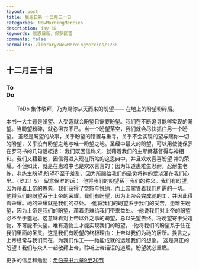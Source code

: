 ```yaml
---
layout: post
title: 晨恩日新 十二月三十日
categories: NewMorningMercies
description: day 30
keywords: 晨恩日新，保罗区普
comments: false
permalink: /library/NewMorningMercies/1230
---
```


## 十二月三十日

### To <br> Do

&emsp;&emsp;ToDo
集体敬拜，乃为赐你从天而来的盼望——
在地上的盼望粉碎后。
 
本书一大主题是盼望。人受造就会盼望且需要盼望。我们在不断追寻能够实现的盼望。当盼望粉碎，就必沮丧不已。当一个盼望落空，我们就会尽快抓住另一个盼望。
圣经是盼望的故事，关乎盼望的错置与重寻，关乎不会实现的望与赐你一切的盼望，关乎没有盼望之地与唯一盼望之地。圣经中最大的盼望，可以用使徒保罗在罗马书的几句话概括：
我们既因信称义，就藉着我们的主耶稣基督得与神相和。我们又藉着他，因信得进入现在所站的这恩典中，并且欢欢喜喜盼望 神的荣耀。不但如此，就是在患难中也是欢欢喜喜的；因为知道患难生忍耐，忍耐生老练，老练生盼望;盼望不至于羞耻，因为所赐给我们的圣灵将神的爱浇灌在我们心里。（罗五1-5）
留意保罗的话：
·他将我们的盼望系于我们的称义。我们有盼望，因为藉着上帝的恩典，我们获得了饶恕与悦纳，而上帝掌管着我们所需的一切。
·他将我们的盼望系于上帝的荣耀。我们有盼望，因为上帝会完成祂的工，并因此得着荣耀。祂的荣耀就是我们的益处。
·他将我们的盼望系于我们的受苦。患难生盼望，因为上帝是我们的盼望，藉着患难给我们带来益处。
·他说我们对上帝的盼望必不至于羞耻。这意味着对上帝以外之事的盼望，总以失望告终。将盼望寄于受造物，不可能不失望。唯有造物主才能实现我们的盼望。
·他将我们的盼望系于住在我们里面的圣灵。这是我们有盼望的终极理由：上帝以我们为祂的居所。换言之，上帝经常与我们同在，为我们作工——祂能成就的远超我们的想象。
这是真正的盼望！我们与众人一起敬拜上帝，聆听上帝话语的道理，盼望就必重燃。

更多的信息和勉励：[希伯来书六章9至20节]()
